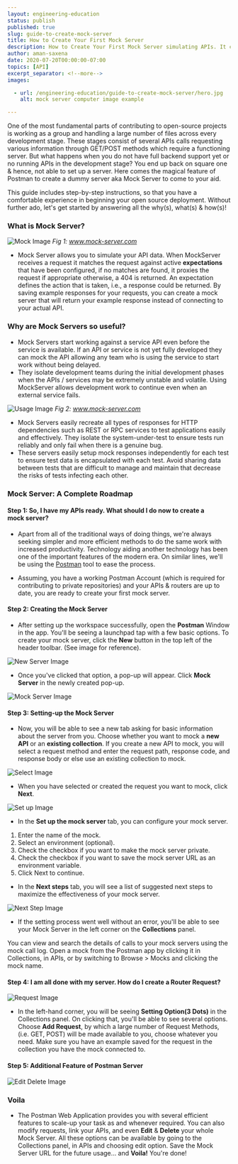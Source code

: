 ```yaml
---
layout: engineering-education
status: publish
published: true
slug: guide-to-create-mock-server
title: How to Create Your First Mock Server
description: How to Create Your First Mock Server simulating APIs. It consists of all the extensive details, step-by-step instructions with images and resources links to help in the beginning of your open source deployment.
author: aman-saxena
date: 2020-07-20T00:00:00-07:00
topics: [API]
excerpt_separator: <!--more-->
images:

  - url: /engineering-education/guide-to-create-mock-server/hero.jpg
    alt: mock server computer image example

---
```

One of the most fundamental parts of contributing to open-source projects is working as a group and handling a large number of files across every development stage. These stages consist of several APIs calls requesting various information through GET/POST methods which require a functioning server. But what happens when you do not have full backend support yet or no running APIs in the development stage? You end up back on square one & hence, not able to set up a server. Here comes the magical feature of Postman to create a dummy server aka Mock Server to come to your aid.
<!--more-->

This guide includes step-by-step instructions, so that you have a comfortable experience in beginning your open source deployment. Without further ado, let's get started by answering all the why(s), what(s) & how(s)!

### What is Mock Server?

![Mock Image](/engineering-education/guide-to-create-mock-server/image00.png) *Fig 1: www.mock-server.com*

 - Mock Server allows you to simulate your API data. When MockServer receives a request it matches the request against active **expectations** that have been configured, if no matches are found, it proxies the request if appropriate otherwise, a 404 is returned. An expectation defines the action that is taken, i.e., a response could be returned. By saving example responses for your requests, you can create a mock server that will return your example response instead of connecting to your actual API.

###  Why are Mock Servers so useful?
- Mock Servers start working against a service API even before the service is available. If an API or service is not yet fully developed they can mock the API allowing any team who is using the service to start work without being delayed.
- They isolate development teams during the initial development phases when the APIs / services may be extremely unstable and volatile. Using MockServer allows development work to continue even when an external service fails.

![Usage Image](/engineering-education/guide-to-create-mock-server/image01.png) *Fig 2: www.mock-server.com*

- Mock Servers easily recreate all types of responses for HTTP dependencies such as REST or RPC services to test applications easily and effectively. They isolate the system-under-test to ensure tests run reliably and only fail when there is a genuine bug.
- These servers easily setup mock responses independently for each test to ensure test data is encapsulated with each test. Avoid sharing data between tests that are difficult to manage and maintain that decrease the risks of tests infecting each other.

### Mock Server: A Complete Roadmap

#### Step 1: So, I have my APIs ready. What should I do now to create a mock server?
 - Apart from all of the traditional ways of doing things, we're always seeking simpler and more efficient methods to do the same work with increased productivity. Technology aiding another technology has been one of the important features of the modern era. On similar lines, we'll be using the [Postman](https://www.postman.com/downloads/) tool to ease the process.

 - Assuming, you have a working Postman Account (which is required for contributing to private repositories) and your APIs & routers are up to date, you are ready to create your first mock server.

#### Step 2: Creating the Mock Server
- After setting up the workspace successfully, open the **Postman** Window in the app. You'll be seeing a launchpad tap with a few basic options. To create your mock server, click the **New** button in the top left of the header toolbar. (See image for reference).

![New Server Image](/engineering-education/guide-to-create-mock-server/image1.png)

- Once you've clicked that option, a pop-up will appear. Click **Mock Server** in the newly created pop-up.

![Mock Server Image](/engineering-education/guide-to-create-mock-server/image2.png)

#### Step 3: Setting-up the Mock Server
- Now, you will be able to see a new tab asking for basic information about the server from you. Choose whether you want to mock a **new API** or an **existing collection**. If you create a new API to mock, you will select a request method and enter the request path, response code, and response body or else use an existing collection to mock.

![Select Image](/engineering-education/guide-to-create-mock-server/image3.png)

- When you have selected or created the request you want to mock, click **Next**.

![Set up Image](/engineering-education/guide-to-create-mock-server/image4.png)

- In the **Set up the mock server** tab, you can configure your mock server.
1. Enter the name of the mock.
2. Select an environment (optional).
3. Check the checkbox if you want to make the mock server private.
4. Check the checkbox if you want to save the mock server URL as an environment variable.
5. Click Next to continue.

- In the **Next steps** tab, you will see a list of suggested next steps to maximize the effectiveness of your mock server.

![Next Step Image](/engineering-education/guide-to-create-mock-server/image5.png)

- If the setting process went well without an error, you'll be able to see your Mock Server in the left corner on the **Collections** panel.

You can view and search the details of calls to your mock servers using the mock call log. Open a mock from the Postman app by clicking it in Collections, in APIs, or by switching to Browse > Mocks and clicking the mock name.

#### Step 4: I am all done with my server. How do I create a Router Request?

![Request Image](/engineering-education/guide-to-create-mock-server/image6.png)

- In the left-hand corner, you will be seeing **Setting Option(3 Dots)** in the Collections panel. On clicking that, you'll be able to see several options. Choose **Add Request**, by which a large number of Request Methods, (i.e. GET, POST) will be made available to you, choose whatever you need. Make sure you have an example saved for the request in the collection you have the mock connected to.

#### Step 5: Additional Feature of Postman Server

![Edit Delete Image](/engineering-education/guide-to-create-mock-server/image7.png)

### Voila
- The Postman Web Application provides you with several efficient features to scale-up your task as and whenever required. You can also modify requests, link your APIs, and even **Edit** & **Delete** your whole Mock Server. All these options can be available by going to the Collections panel, in APIs and choosing edit option. Save the Mock Server URL for the future usage… and **Voila!**
You're done!
